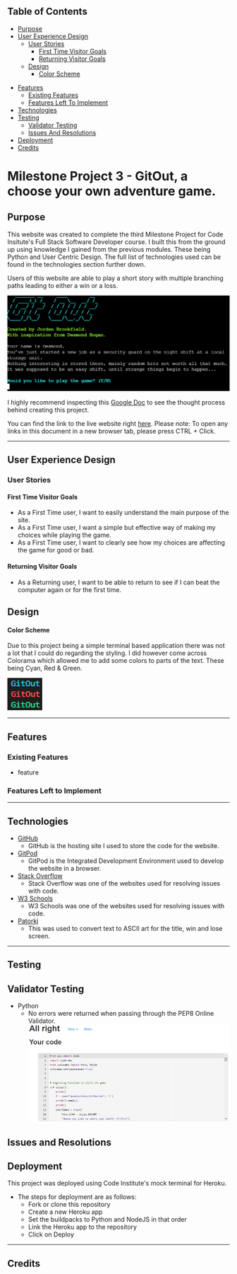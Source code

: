 ## Table of Contents
* [Purpose](#Purpose)
* [User Experience Design](#User-Experience-Design)
    * [User Stories](#User-Stories)
        * [First Time Visitor Goals](#First-Time-Visitor-Goals)
        * [Returning Visitor Goals](#Returning-Visitor-Goals)
    * [Design](#Design)
        * [Color Scheme](#Color-Scheme)
- [Features](#Features)
    * [Existing Features](#Existing-Features)
    * [Features Left To Implement](#Features-Left-To-Implement)
- [Technologies](#Technologies)
- [Testing](#Testing)
    * [Validator Testing](#Validator-Testing)
    * [Issues And Resolutions](#Issues-And-Resolutions)
- [Deployment](#Deployment)
- [Credits](#Credits)

# Milestone Project 3 - GitOut, a choose your own adventure game.
## Purpose
This website was created to complete the third Milestone Project for Code Insitute's Full Stack Software Developer course. I built this from the ground up using knowledge I gained from the previous modules. These being Python and User Centric Design. The full list of technologies used can be found in the technologies section further down.

Users of this website are able to play a short story with multiple branching paths leading to either a win or a loss.

![Website Mock Up](assets/readme/purpose.png)

I highly recommend inspecting this 
[Google Doc](https://docs.google.com/document/d/1ghwcjxg73EdyXoCgmjsem6h2mjyTQ0Chwmcv5w3aVCk/edit?usp=sharing) to see the thought process behind creating this project.

You can find the link to the live website right [here](https://git-out.herokuapp.com/).
Please note: To open any links in this document in a new browser tab, please press CTRL + Click.

***

## User Experience Design

### User Stories
#### First Time Visitor Goals
* As a First Time user, I want to easily understand the main purpose of the site.
* As a First Time user, I want a simple but effective way of making my choices while playing the game.
* As a First Time user, I want to clearly see how my choices are affecting the game for good or bad.
#### Returning Visitor Goals
* As a Returning user, I want to be able to return to see if I can beat the computer again or for the first time.

## Design
#### Color Scheme
Due to this project being a simple terminal based application there was not a lot that I could do regarding the styling. I did however come across Colorama which allowed me to add some colors to parts of the text. These being Cyan, Red & Green.

![Colors](assets/readme/colors-used.png)

*** 

## Features

### Existing Features

*  feature

### Features Left to Implement

***

## Technologies

* [GitHub](https://github.com/)
    * GitHub is the hosting site I used to store the code for the website.
* [GitPod](https://gitpod.io/)
    * GitPod is the Integrated Development Environment used to develop the website in a browser.
* [Stack Overflow](https://stackoverflow.com/)
    * Stack Overflow was one of the websites used for resolving issues with code.
* [W3 Schools](https://www.w3schools.com/)
    * W3 Schools was one of the websites used for resolving issues with code.
* [Patorkj](http://www.patorjk.com/software/taag/#p=display&f=Graffiti&t=Type%20Something%20)
    * This was used to convert text to ASCII art for the title, win and lose screen. 

***

## Testing

## Validator Testing

* Python
    * No errors were returned when passing through the PEP8 Online Validator. 
    ![Validator](assets/readme/validator.png)


## Issues and Resolutions

## Deployment

 This project was deployed using Code Institute's mock terminal for Heroku.

* The steps for deployment are as follows:
    * Fork or clone this repository
    * Create a new Heroku app
    * Set the buildpacks to Python and NodeJS in that order
    * Link the Heroku app to the repository
    * Click on Deploy

***

## Credits